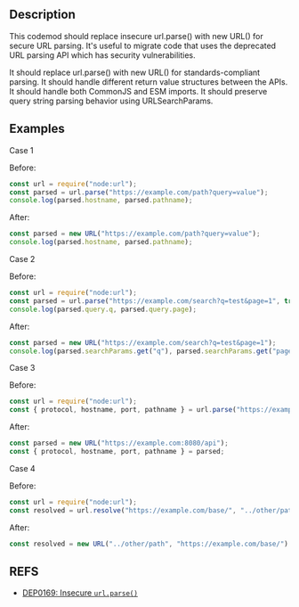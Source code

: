 ## Description

This codemod should replace insecure url.parse() with new URL() for secure URL parsing. It's useful to migrate code that uses the deprecated URL parsing API which has security vulnerabilities.

It should replace url.parse() with new URL() for standards-compliant parsing. It should handle different return value structures between the APIs. It should handle both CommonJS and ESM imports. It should preserve query string parsing behavior using URLSearchParams.

## Examples

Case 1

Before:

```js
const url = require("node:url");
const parsed = url.parse("https://example.com/path?query=value");
console.log(parsed.hostname, parsed.pathname);
```

After:

```js
const parsed = new URL("https://example.com/path?query=value");
console.log(parsed.hostname, parsed.pathname);
```

Case 2

Before:

```js
const url = require("node:url");
const parsed = url.parse("https://example.com/search?q=test&page=1", true);
console.log(parsed.query.q, parsed.query.page);
```

After:

```js
const parsed = new URL("https://example.com/search?q=test&page=1");
console.log(parsed.searchParams.get("q"), parsed.searchParams.get("page"));
```

Case 3

Before:

```js
const url = require("node:url");
const { protocol, hostname, port, pathname } = url.parse("https://example.com:8080/api");
```

After:

```js
const parsed = new URL("https://example.com:8080/api");
const { protocol, hostname, port, pathname } = parsed;
```

Case 4

Before:

```js
const url = require("node:url");
const resolved = url.resolve("https://example.com/base/", "../other/path");
```

After:

```js
const resolved = new URL("../other/path", "https://example.com/base/").href;
```

## REFS

- [DEP0169: Insecure `url.parse()`](https://nodejs.org/api/deprecations.html#DEP0169)